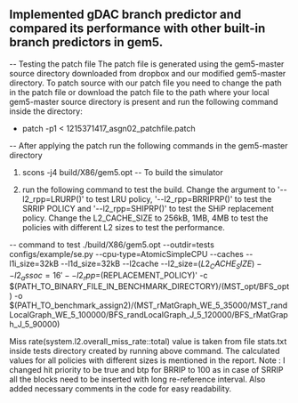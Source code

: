 ## Implemented gDAC branch predictor and compared its performance with other built-in branch predictors in gem5.

-- Testing the patch file
The patch file is generated using the gem5-master source directory downloaded from dropbox and our modified gem5-master directory. To patch source with our patch file you need to change the path in the patch file or download the patch file to the path where your local gem5-master source directory is present and run the following command inside the directory:
  * patch -p1 < 1215371417_asgn02_patchfile.patch

-- After applying the patch run the following commands in the gem5-master directory
 1) scons -j4 build/X86/gem5.opt -- To build the simulator

 2) run the following command to test the build.
 Change the argument to '--l2_rpp=LRURP()' to test LRU policy, '--l2_rpp=BRRIPRP()' to test the SRRIP POLICY and '--l2_rpp=SHIPRP()' to test the SHiP replacement policy.
 Change the L2_CACHE_SIZE to 256kB, 1MB, 4MB to test the policies with different L2 sizes to test the performance.

-- command to test
./build/X86/gem5.opt --outdir=tests configs/example/se.py --cpu-type=AtomicSimpleCPU --caches --l1i_size=32kB --l1d_size=32kB --l2cache --l2_size=$(L2_CACHE_SIZE) --l2_assoc=16 '--l2_rpp=$(REPLACEMENT_POLICY)' -c $(PATH_TO_BINARY_FILE_IN_BENCHMARK_DIRECTORY)/(MST_opt/BFS_opt) -o $(PATH_TO_benchmark_assign2)/(MST_rMatGraph_WE_5_35000/MST_randLocalGraph_WE_5_100000/BFS_randLocalGraph_J_5_120000/BFS_rMatGraph_J_5_90000)

Miss rate(system.l2.overall_miss_rate::total) value is taken from file stats.txt inside tests directory created by running above command. The calculated values for all policies with different sizes is mentioned in the report.
Note : I changed hit priority to be true and btp for BRRIP to 100 as in case of SRRIP all the blocks need to be inserted with long re-reference interval. Also added necessary comments in the code for easy readability.
